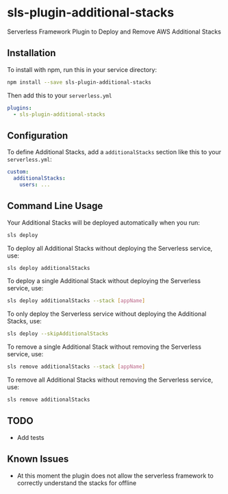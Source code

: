 # sls-plugin-additional-stacks

Serverless Framework Plugin to Deploy and Remove AWS Additional Stacks

## Installation

To install with npm, run this in your service directory:

```bash
npm install --save sls-plugin-additional-stacks
```

Then add this to your `serverless.yml`

```yml
plugins:
  - sls-plugin-additional-stacks
```

## Configuration

To define Additional Stacks, add a `additionalStacks` section like this to your
`serverless.yml`:

```yml
custom:
  additionalStacks:
    users: ...
```

## Command Line Usage

Your Additional Stacks will be deployed automatically when you run:

```bash
sls deploy
```

To deploy all Additional Stacks without deploying the Serverless service, use:

```bash
sls deploy additionalStacks
```

To deploy a single Additional Stack without deploying the Serverless service, use:

```bash
sls deploy additionalStacks --stack [appName]
```

To only deploy the Serverless service without deploying the Additional Stacks, use:

```bash
sls deploy --skipAdditionalStacks
```

To remove a single Additional Stack without removing the Serverless service, use:

```bash
sls remove additionalStacks --stack [appName]
```

To remove all Additional Stacks without removing the Serverless service, use:

```bash
sls remove additionalStacks
```

## TODO

- Add tests

## Known Issues

- At this moment the plugin does not allow the serverless framework to correctly understand the stacks for offline
